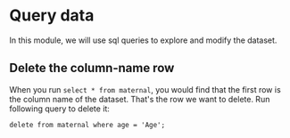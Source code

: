 # Query data
In this module, we will use sql queries to explore and modify the dataset.

## Delete the column-name row
When you run ```select * from maternal```, you would find that the first row is the column name of the dataset. That's the row we want to delete. Run following query to delete it:
```
delete from maternal where age = 'Age';
```
